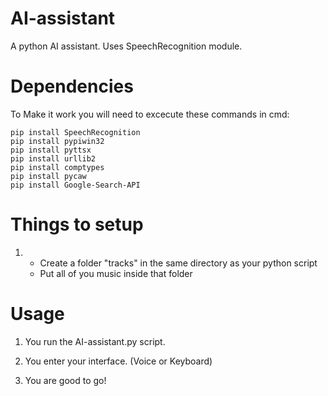 # AI-assistant

A python AI assistant. Uses SpeechRecognition module.

# Dependencies
To Make it work you will need to excecute these commands in cmd:

    pip install SpeechRecognition
    pip install pypiwin32
    pip install pyttsx
    pip install urllib2
    pip install comptypes
    pip install pycaw
    pip install Google-Search-API

# Things to setup

1)
    - Create a folder "tracks" in the same directory as your python script
    - Put all of you music inside that folder
    
# Usage

1) You run the AI-assistant.py script.

2) You enter your interface. (Voice or Keyboard)

3) You are good to go!
